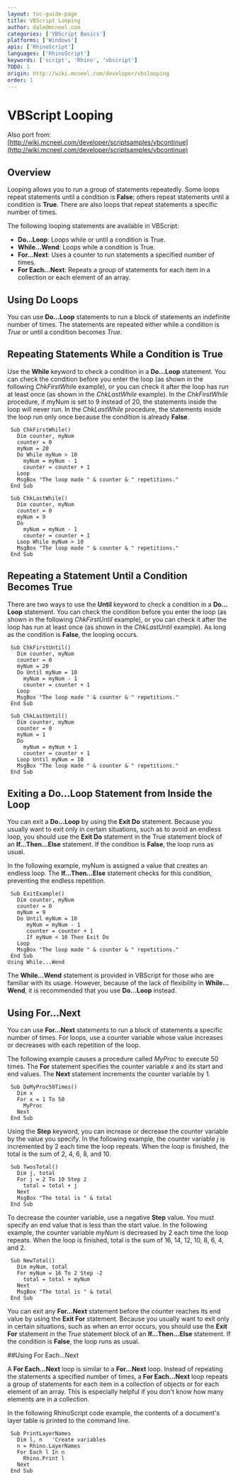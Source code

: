 ```yaml
---
layout: toc-guide-page
title: VBScript Looping
author: dale@mcneel.com
categories: ['VBScript Basics']
platforms: ['Windows']
apis: ['RhinoScript']
languages: ['RhinoScript']
keywords: ['script', 'Rhino', 'vbscript']
TODO: 1
origin: http://wiki.mcneel.com/developer/vbslooping
order: 1
---
```


# VBScript Looping

Also port from: [http://wiki.mcneel.com/developer/scriptsamples/vbcontinue](http://wiki.mcneel.com/developer/scriptsamples/vbcontinue)

## Overview

Looping allows you to run a group of statements repeatedly. Some loops repeat statements until a condition is **False**; others repeat statements until a condition is **True**. There are also loops that repeat statements a specific number of times.

The following looping statements are available in VBScript:

- **Do…Loop**: Loops while or until a condition is True.
- **While…Wend**: Loops while a condition is True.
- **For…Next**: Uses a counter to run statements a specified number of times.
- **For Each…Next**: Repeats a group of statements for each item in a collection or each element of an array.

## Using Do Loops

You can use **Do…Loop** statements to run a block of statements an indefinite number of times. The statements are repeated either while a condition is *True* or until a condition becomes *True*.

## Repeating Statements While a Condition is True

Use the **While** keyword to check a condition in a **Do…Loop** statement. You can check the condition before you enter the loop (as shown in the following *ChkFirstWhil*e example), or you can check it after the loop has run at least once (as shown in the *ChkLastWhile* example). In the *ChkFirstWhile* procedure, if myNum is set to 9 instead of 20, the statements inside the loop will never run. In the *ChkLastWhile* procedure, the statements inside the loop run only once because the condition is already **False**.

```vbnet
 Sub ChkFirstWhile()
   Dim counter, myNum
   counter = 0
   myNum = 20
   Do While myNum > 10
     myNum = myNum - 1
     counter = counter + 1
   Loop
   MsgBox "The loop made " & counter & " repetitions."
 End Sub

 Sub ChkLastWhile()
   Dim counter, myNum
   counter = 0
   myNum = 9
   Do
     myNum = myNum - 1
     counter = counter + 1
   Loop While myNum > 10
   MsgBox "The loop made " & counter & " repetitions."
 End Sub
```

## Repeating a Statement Until a Condition Becomes True

There are two ways to use the **Until** keyword to check a condition in a **Do…Loop** statement. You can check the condition before you enter the loop (as shown in the following *ChkFirstUntil* example), or you can check it after the loop has run at least once (as shown in the *ChkLastUntil* example). As long as the condition is **False**, the looping occurs.

```vbnet
 Sub ChkFirstUntil()
   Dim counter, myNum
   counter = 0
   myNum = 20
   Do Until myNum = 10
     myNum = myNum - 1
     counter = counter + 1
   Loop
   MsgBox "The loop made " & counter & " repetitions."
 End Sub

 Sub ChkLastUntil()
   Dim counter, myNum
   counter = 0
   myNum = 1
   Do
     myNum = myNum + 1
     counter = counter + 1
   Loop Until myNum = 10
   MsgBox "The loop made " & counter & " repetitions."
 End Sub
```

## Exiting a Do...Loop Statement from Inside the Loop

You can exit a **Do…Loop** by using the **Exit Do** statement. Because you usually want to exit only in certain situations, such as to avoid an endless loop, you should use the **Exit Do** statement in the True statement block of an **If…Then…Else** statement. If the condition is **False**, the loop runs as usual.

In the following example, myNum is assigned a value that creates an endless loop. The **If…Then…Else** statement checks for this condition, preventing the endless repetition.

```vbnet
 Sub ExitExample()
   Dim counter, myNum
   counter = 0
   myNum = 9
   Do Until myNum = 10
      myNum = myNum - 1
      counter = counter + 1
      If myNum < 10 Then Exit Do
   Loop
   MsgBox "The loop made " & counter & " repetitions."
 End Sub
Using While...Wend
```

The **While…Wend** statement is provided in VBScript for those who are familiar with its usage. However, because of the lack of flexibility in **While…Wend**, it is recommended that you use **Do…Loop** instead.

## Using For...Next

You can use **For…Next** statements to run a block of statements a specific number of times. For loops, use a counter variable whose value increases or decreases with each repetition of the loop.

The following example causes a procedure called *MyProc* to execute 50 times. The **For** statement specifies the counter variable *x* and its start and end values. The **Next** statement increments the counter variable by 1.

```vbnet
 Sub DoMyProc50Times()
   Dim x
   For x = 1 To 50
     MyProc
   Next
 End Sub
```

Using the **Step** keyword, you can increase or decrease the counter variable by the value you specify. In the following example, the counter variable *j* is incremented by 2 each time the loop repeats. When the loop is finished, the total is the sum of 2, 4, 6, 8, and 10.

```vbnet
 Sub TwosTotal()
   Dim j, total
   For j = 2 To 10 Step 2
     total = total + j
   Next
   MsgBox "The total is " & total
 End Sub
```

To decrease the counter variable, use a negative **Step** value. You must specify an end value that is less than the start value. In the following example, the counter variable *myNum* is decreased by 2 each time the loop repeats. When the loop is finished, total is the sum of 16, 14, 12, 10, 8, 6, 4, and 2.

```vbnet
 Sub NewTotal()
   Dim myNum, total
   For myNum = 16 To 2 Step -2
     total = total + myNum
   Next
   MsgBox "The total is " & total
 End Sub
```

 You can exit any **For…Next** statement before the counter reaches its end value by using the **Exit For** statement. Because you usually want to exit only in certain situations, such as when an error occurs, you should use the **Exit For** statement in the *True* statement block of an **If…Then…Else** statement. If the condition is **False**, the loop runs as usual.

##Using For Each...Next

A **For Each…Next** loop is similar to a **For…Next** loop. Instead of repeating the statements a specified number of times, a **For Each…Next** loop repeats a group of statements for each item in a collection of objects or for each element of an array. This is especially helpful if you don't know how many elements are in a collection.

In the following RhinoScript code example, the contents of a document's layer table is printed to the command line.

```vbnet
 Sub PrintLayerNames
   Dim l, n   'Create variables
   n = Rhino.LayerNames
   For Each l In n
     Rhino.Print l
   Next
 End Sub
```

